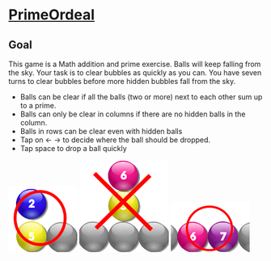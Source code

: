 # [PrimeOrdeal][link]
[link]: http://makenneth.github.io/PrimeOrdeal/


## Goal
This game is a Math addition and prime exercise.
Balls will keep falling from the sky.
Your task is to clear bubbles as quickly as you can. 
You have seven turns to clear bubbles before more hidden bubbles fall from the sky.

- Balls can be clear if all the balls (two or more) next to each other sum up to a prime.
- Balls can only be clear in columns if there are no hidden balls in the column.
- Balls in rows can be clear even with hidden balls
- Tap on &larr;  &rarr; to decide where the ball should be dropped.
- Tap space to drop a ball quickly

![Example1](./assets/images/example1.png)
![Example2](./assets/images/example2.png)
![Example3](./assets/images/example3.png)

